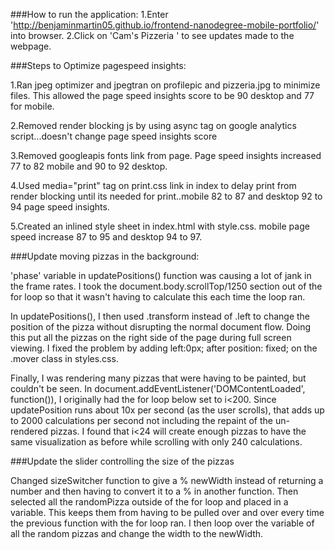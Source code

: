 ###How to run the application:
1.Enter 'http://benjaminmartin05.github.io/frontend-nanodegree-mobile-portfolio/' into browser.
2.Click on 'Cam's Pizzeria ' to see updates made to the webpage.

###Steps to Optimize pagespeed insights:

1.Ran jpeg optimizer and jpegtran on profilepic and pizzeria.jpg to minimize files.
This allowed the page speed insights score to be 90 desktop and 77 for mobile.

2.Removed render blocking js by using async tag on google analytics script...doesn't change page speed insights score

3.Removed googleapis fonts link from page. Page speed insights increased 77 to 82 mobile and 90 to 92 desktop.

4.Used media="print" tag on print.css link in index to delay print from render blocking until its needed for print..mobile 82 to 87 and desktop 92 to 94 page speed insights.

5.Created an inlined style sheet in index.html with style.css. mobile page speed increase 87 to 95 and desktop 94 to 97.

###Update moving pizzas in the background:

'phase' variable in updatePositions() function was causing a lot of jank in the frame rates.
I took the document.body.scrollTop/1250 section out of the for loop so that it wasn't having
to calculate this each time the loop ran.

In updatePositions(), I then used .transform instead of .left to change the position of the pizza
without disrupting the normal document flow. Doing this put all the pizzas
on the right side of the page during full screen viewing. I fixed the problem
by adding left:0px; after position: fixed; on the .mover class in styles.css.

Finally, I was rendering many pizzas that were having to be painted, but couldn't be seen.
In document.addEventListener('DOMContentLoaded', function()), I originally had the for loop below set to i<200.
Since updatePosition runs about 10x per second (as the user scrolls), that adds up to 2000 calculations per second
not including the repaint of the un-rendered pizzas. I found that i<24 will create enough pizzas to have the
same visualization as before while scrolling with only 240 calculations.

###Update the slider controlling the size of the pizzas

Changed sizeSwitcher function to give a % newWidth instead of returning a number and then having to convert it to a % in another function. Then selected all the randomPizza outside of the for loop and placed in a variable. This keeps them from having to be pulled over and over every time the previous function with the for loop ran. I then loop over the variable of all the random pizzas and change the width to the newWidth.